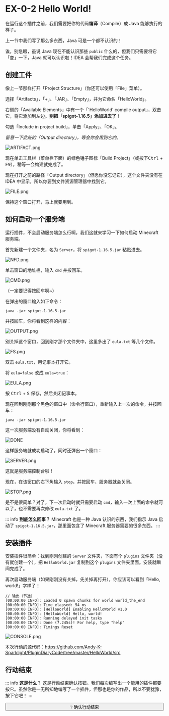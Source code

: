 # EX-0-2 Hello World!

在运行这个插件之前，我们需要把你的代码**编译**（Compile）成 Java 能够执行的样子。

上一节中我们写了那么多东西，Java 可是一个都不认识的！

诶，别急眼，虽说 Java 现在不能认识那些 `public` 什么的，但我们只需要将它「变」一下，Java 就可以认识啦！IDEA 会帮我们完成这个任务。

## 创建工件

像上一节那样打开「Project Structure」（你还可以使用「File」菜单）。

选择「Artifacts」，「+」、「JAR」、「Empty」，并为它命名「HelloWorld」。

右侧的「Available Elements」中有一个「'HelloWorld' compile output」，双击它，将它添加到左边。**别把「spigot-1.16.5」添加进去了**！

勾选「Include in project build」，单击「Apply」、「OK」。

*留意一下此处的「Output directory」，等会你会用到它的。*

![ARTIFACT.png](https://s2.loli.net/2022/04/15/RgyLdQYFfrVOXjM.png)

现在单击工具栏（菜单栏下面）的绿色锤子图标「Build Project」（或按下<kbd>Ctrl</kbd> + <kbd>F9</kbd>），稍等一会构建就完成了。

现在打开之前的路径「Output directory」（但愿你没忘记它），这个文件夹没有在  IDEA 中显示，所以你要到文件资源管理器中找到它。

![FILE.png](https://s2.loli.net/2022/04/15/tZPSh5HRwjpONda.png)

保持这个窗口打开，马上就要用到。

## 如何启动一个服务端

运行插件，不会启动服务端怎么行啊，我们这就来学习一下如何启动 Minecraft 服务端。

首先新建一个文件夹，名为 `Server`，将 `spigot-1.16.5.jar` 粘贴进去。

![NFD.png](https://s2.loli.net/2022/04/15/Sv5TjGPtfu3cI12.png)

单击窗口的地址栏，输入 `cmd` 并按回车。

![CMD.png](https://s2.loli.net/2022/04/15/zvAGuP3fcnrs29X.png)

（一定要记得按回车啊~）

在弹出的窗口输入如下命令：

```
java -jar spigot-1.16.5.jar
```

并按回车，你将看到这样的内容：

![OUTPUT.png](https://s2.loli.net/2022/04/15/XzKmFiYRtDwJeoH.png)

别关掉这个窗口，回到刚才那个文件夹中，这里多出了 `eula.txt` 等几个文件。

![FS.png](https://s2.loli.net/2022/04/15/Lfcvx2diPpqCatr.png)

双击 `eula.txt`，用记事本打开它。

将 `eula=false` 改成 `eula=true`：

![EULA.png](https://s2.loli.net/2022/04/15/gNZafvd1nFpCTiL.png)

按 <kbd>Ctrl</kbd> + <kbd>S</kbd> 保存，然后关闭记事本。

现在回到刚刚那个黑色的窗口中（命令行窗口），重新输入上一次的命令，并按回车：

```
java -jar spigot-1.16.5.jar
```

这一次服务端没有自动关闭，你将看到：

![DONE](https://s2.loli.net/2022/04/15/kjQFvsXEp8IKytB.png)

这样服务端就成功启动了，同时还弹出一个窗口：

![SERVER.png](https://s2.loli.net/2022/04/15/iRJr4eUIdgoHlXb.png)

这就是服务端控制台啦！

现在，在该窗口的右下角输入 `stop`，并按回车，服务器就会关闭。

![STOP.png](https://s2.loli.net/2022/04/15/jbL1MTJ6e8zIUum.png)

是不是很简单？对了，下一次启动时就只需要启动 `cmd`，输入一次上面的命令就可以了，也不需要再次修改 `eula.txt` 了。

::: info **到底怎么回事？**
Minecraft 也是一种 Java 认识的东西，我们指示 Java 启动了 `spigot-1.16.5.jar`，那里面包含了 Minecraft 服务器需要的很多东西。
:::

## 安装插件

安装插件很简单：找到刚刚创建的 `Server` 文件夹，下面有个 `plugins` 文件夹（没有就创建一个），把 `HelloWorld.jar` 复制到这个 `plugins` 文件夹里面。安装就瞬间完成了。

再次启动服务端（如果刚刚没有关掉，先关掉再打开），你应该可以看到「Hello, world!」字样了！

```
// 输出（节选）
[00:00:00 INFO]: Loaded 0 spawn chunks for world world_the_end
[00:00:00 INFO]: Time elapsed: 54 ms
[00:00:00 INFO]: [HelloWorld] Enabling HelloWorld v1.0
[00:00:00 INFO]: [HelloWorld] Hello, world!
[00:00:00 INFO]: Running delayed init tasks
[00:00:00 INFO]: Done (7.245s)! For help, type "help"
[00:00:00 INFO]: Timings Reset
```

![CONSOLE.png](https://s2.loli.net/2022/04/15/YraNFWmHRkU3eDo.png)

本次行动的源代码：https://github.com/Andy-K-Sparklight/PluginDiaryCode/tree/master/HelloWorld/src

## 行动结束

::: info **这是什么**？
这是行动结束确认按钮。我们每次编写出一个能用的插件都要按它。虽然你是一无所知地编写了一个插件，但那也是你的作品，所以不要犹豫，按下它吧！
:::

<button type='button' class="btn-unconfirmed" style="width:100%;transition:500ms;" onclick="this.innerHTML=' ✓ 恭喜！';document.getElementById('hiddenEle').style.display = 'block';this.className='btn-confirmed';this.onclick=function(){};"> ❔ 确认行动结束 </button>

<div id='hiddenEle' style='display:none;'>

> 行动结果：完成

这是属于你的胜利！虽然你可能不知道你做了什么，但你做了伟大的事情。这是**你自己的**第一个插件，拿好它，因为马上你就要知道你刚刚做了什么了……

</div>